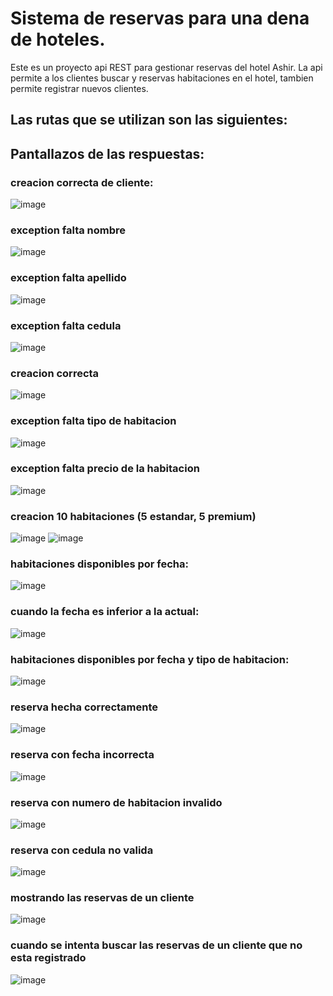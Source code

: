# Sistema de reservas para una dena de hoteles.

Este es un proyecto api REST para gestionar reservas del hotel Ashir. 
La api permite a los clientes buscar y reservas habitaciones en el hotel, tambien permite registrar nuevos clientes.


## Las rutas que se utilizan son las siguientes: 

































## Pantallazos de las respuestas:

### creacion correcta de cliente:
![image](https://user-images.githubusercontent.com/94997816/227660163-d692af47-f833-444e-bb02-2b8acecdab06.png)
### exception falta nombre
![image](https://user-images.githubusercontent.com/94997816/227660191-a25ef340-5c1b-4ee5-95ce-00fb9382a69c.png)
### exception falta apellido
![image](https://user-images.githubusercontent.com/94997816/227660206-55ab9ea5-dd0a-4ca8-ad88-a18f33ec04a1.png)
### exception falta cedula
![image](https://user-images.githubusercontent.com/94997816/227660241-314e06fd-c7bd-41d7-8112-e4f371ec6e88.png)
### creacion correcta 
![image](https://user-images.githubusercontent.com/94997816/227660629-c37cba56-b699-4562-8cd6-c0f4c1637bbf.png)
### exception falta tipo de habitacion
![image](https://user-images.githubusercontent.com/94997816/227660696-a1138245-849d-4454-97fd-02600ad5014e.png)
### exception falta precio de la habitacion
![image](https://user-images.githubusercontent.com/94997816/227660745-5e61aa6b-bcc7-45d3-a3f3-ea9fbe07d5f5.png)
### creacion 10 habitaciones (5 estandar, 5 premium)
![image](https://user-images.githubusercontent.com/94997816/227660826-cdb4f47f-b4ec-42ee-a32c-b28970321f64.png)
![image](https://user-images.githubusercontent.com/94997816/227660840-4a88ccf7-868d-4c65-a924-76fd868ac29e.png)
### habitaciones disponibles por fecha:
![image](https://user-images.githubusercontent.com/94997816/227661001-b9c899f3-6577-4163-ab94-175e1b909204.png)
### cuando la fecha es inferior a la actual:
![image](https://user-images.githubusercontent.com/94997816/227661035-81998cf8-399c-4c80-aa2e-916bcbebebf3.png)
### habitaciones disponibles por fecha y tipo de habitacion:
![image](https://user-images.githubusercontent.com/94997816/227661758-814b00bb-8be7-4c17-8199-f6f46f3246eb.png)
### reserva hecha correctamente
![image](https://user-images.githubusercontent.com/94997816/227661886-13edf1de-a9ac-49ee-80bc-c29bd83ec36d.png)
### reserva con fecha incorrecta
![image](https://user-images.githubusercontent.com/94997816/227662068-304ddbdc-21c5-46b0-89c8-299db6f6b9cc.png)
### reserva con numero de habitacion invalido
![image](https://user-images.githubusercontent.com/94997816/227661992-854df525-340c-427b-bce4-83a8af9db0e5.png)
### reserva con cedula no valida
![image](https://user-images.githubusercontent.com/94997816/227662141-82ca9cf5-fee7-47a2-953a-caac9c658ba3.png)
### mostrando las reservas de un cliente
![image](https://user-images.githubusercontent.com/94997816/227662704-7632432a-8a36-4ce0-9a48-7eb6c4824c76.png)
### cuando se intenta buscar las reservas de un cliente que no esta registrado
![image](https://user-images.githubusercontent.com/94997816/227662805-5f8145bd-e277-4b52-9f08-c3d82d14b0ed.png)


